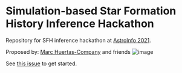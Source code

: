 # Simulation-based Star Formation History Inference Hackathon

Repository for SFH inference hackathon at [AstroInfo 2021](https://astroinfo2021.sciencesconf.org/).

Proposed by: [Marc Huertas-Company](https://github.com/mhuertascompany) and friends
![image](https://user-images.githubusercontent.com/861591/144759151-1091c201-2cb0-433e-aa81-6c8728afc579.png)



See [this issue](https://github.com/EiffL/sfh-inference-hackathon/issues/1) to get started.
